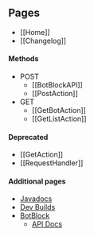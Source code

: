 ## Pages
- [[Home]]
- [[Changelog]]

#### Methods
- POST
  - [[BotBlockAPI]]
  - [[PostAction]]
- GET
  - [[GetBotAction]]
  - [[GetListAction]]

#### Deprecated
- [[GetAction]]
- [[RequestHandler]]

#### Additional pages
- [Javadocs](https://docs.botblock.org/JavaBotBlockAPI/)
- [Dev Builds](https://ci.codemc.io/job/botblock/job/JavaBotBlockAPI/)
- [BotBlock](https://botblock.org)
  - [API Docs](https://botblock.org/api/docs)